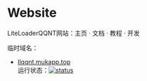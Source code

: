 # Website

LiteLoaderQQNT网站：主页 · 文档 · 教程 · 开发

临时域名：
- [llqqnt.mukapp.top](https://llqqnt.mukapp.top/)\
运行状态：[![status](https://status.mukapp.top/api/badge/9/status)](https://status.mukapp.top/status)
